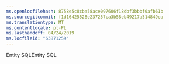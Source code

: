 ```yaml
---
ms.openlocfilehash: 8758e5c8cba58ace097606f18dbf3bbbf0afb61b
ms.sourcegitcommit: f1d16425528e237257ca3b58eb49217a514849ea
ms.translationtype: MT
ms.contentlocale: pl-PL
ms.lasthandoff: 04/24/2019
ms.locfileid: "63871259"
---
```

<span data-ttu-id="435c6-101">Entity SQL</span><span class="sxs-lookup"><span data-stu-id="435c6-101">Entity SQL</span></span>
